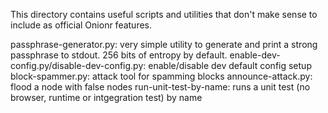 This directory contains useful scripts and utilities that don't make sense to include as official Onionr features.

passphrase-generator.py: very simple utility to generate and print a strong passphrase to stdout. 256 bits of entropy by default.
enable-dev-config.py/disable-dev-config.py: enable/disable dev default config setup
block-spammer.py: attack tool for spamming blocks
announce-attack.py: flood a node with false nodes
run-unit-test-by-name: runs a unit test (no browser, runtime or intgegration test) by name